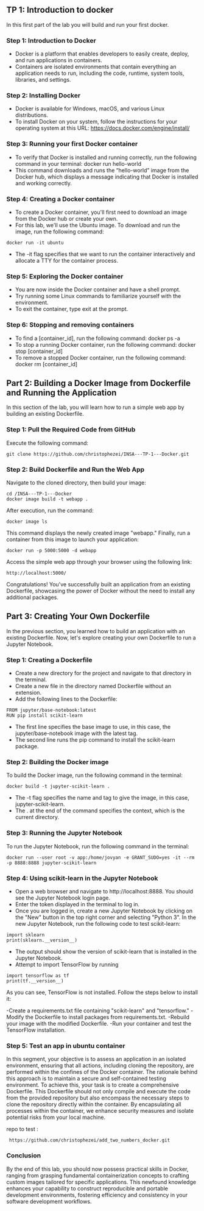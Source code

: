 ## TP 1: Introduction to docker
In this first part of the lab you will build and run your first docker.

### Step 1: Introduction to Docker
- Docker is a platform that enables developers to easily create, deploy, and run applications in containers.
- Containers are isolated environments that contain everything an application needs to run, including the code, runtime, system tools, libraries, and settings.
### Step 2: Installing Docker
- Docker is available for Windows, macOS, and various Linux distributions.
- To install Docker on your system, follow the instructions for your operating system at this URL: https://docs.docker.com/engine/install/

### Step 3: Running your first Docker container
- To verify that Docker is installed and running correctly, run the following command in your terminal: docker run hello-world
- This command downloads and runs the “hello-world” image from the Docker hub, which displays a message indicating that Docker is installed and working correctly.
### Step 4: Creating a Docker container
- To create a Docker container, you'll first need to download an image from the Docker hub or create your own.
- For this lab, we'll use the Ubuntu image. To download and run the image, run the following command: 

```
docker run -it ubuntu
```

- The -it flag specifies that we want to run the container interactively and allocate a TTY for the container process.

### Step 5: Exploring the Docker container
- You are now inside the Docker container and have a  shell prompt.
- Try running some Linux commands to familiarize yourself with the environment.
- To exit the container, type exit at the prompt.

### Step 6: Stopping and removing containers
- To find a [container_id], run the following command: docker ps -a
- To stop a running Docker container, run the following command: docker stop [container_id]
- To remove a stopped Docker container, run the following command: docker rm [container_id]

## Part 2: Building a Docker Image from Dockerfile and Running the Application

In this section of the lab, you will learn how to run a simple web app by building an existing Dockerfile.

### Step 1: Pull the Required Code from GitHub

Execute the following command:

```
git clone https://github.com/christophezei/INSA---TP-1---Docker.git
```

### Step 2: Build Dockerfile and Run the Web App

Navigate to the cloned directory, then build your image:

```
cd /INSA---TP-1---Docker
docker image build -t webapp .
```
After execution, run the command:

```
docker image ls
```

This command displays the newly created image "webapp." Finally, run a container from this image to launch your application:

```
docker run -p 5000:5000 -d webapp
```

Access the simple web app through your browser using the following link:


```
http://localhost:5000/
```

Congratulations! You've successfully built an application from an existing Dockerfile, showcasing the power of Docker without the need to install any additional packages.

## Part 3: Creating Your Own Dockerfile 
In the previous section, you learned how to build an application with an existing Dockerfile. 
Now, let's explore creating your own Dockerfile to run a Jupyter Notebook.

### Step 1: Creating a Dockerfile
- Create a new directory for the project and navigate to that directory in the terminal.
- Create a new file in the directory named Dockerfile without an extension.
- Add the following lines to the Dockerfile:


```
FROM jupyter/base-notebook:latest
RUN pip install scikit-learn
```

- The first line specifies the base image to use, in this case, the jupyter/base-notebook image with the latest tag.
- The second line runs the pip command to install the scikit-learn package.

### Step 2: Building the Docker image
To build the Docker image, run the following command in the terminal:

```
docker build -t jupyter-scikit-learn .
```

- The -t flag specifies the name and tag to give the image, in this case, jupyter-scikit-learn.
- The . at the end of the command specifies the context, which is the current directory.

### Step 3: Running the Jupyter Notebook
To run the Jupyter Notebook, run the following command in the terminal:

```
docker run --user root -v app:/home/jovyan -e GRANT_SUDO=yes -it --rm -p 8888:8888 jupyter-scikit-learn
```

### Step 4: Using scikit-learn in the Jupyter Notebook

- Open a web browser and navigate to http://localhost:8888. You should see the Jupyter Notebook login page.
- Enter the token displayed in the terminal to log in.
- Once you are logged in, create a new Jupyter Notebook by clicking on the "New" button in the top right corner and selecting "Python 3".
In the new Jupyter Notebook, run the following code to test scikit-learn:

```
import sklearn
print(sklearn.__version__)
```

- The output should show the version of scikit-learn that is installed in the Jupyter Notebook.
- Attempt to import TensorFlow by running

```
import tensorflow as tf
print(tf.__version__)
```
As you can see, TensorFlow is not installed. Follow the steps below to install it:

-Create a requirements.txt file containing "scikit-learn" and "tensorflow."
-Modify the Dockerfile to install packages from requirements.txt.
-Rebuild your image with the modified Dockerfile.
-Run your container and test the TensorFlow installation.

### Step 5: Test an app in ubuntu container

In this segment, your objective is to assess an application in an isolated environment, 
ensuring that all actions, including cloning the repository, 
are performed within the confines of the Docker container. The rationale behind this approach is to maintain a secure and self-contained testing environment. To achieve this, your task is to create a comprehensive Dockerfile. This Dockerfile should not only compile and execute the code from the provided repository but also encompass the necessary steps to clone the repository directly within the container. By encapsulating all processes within the container, we enhance security measures and isolate potential risks from your local machine.

repo to test :

```
 https://github.com/christophezei/add_two_numbers_docker.git
```
### Conclusion
By the end of this lab, you should now possess practical skills in Docker, ranging from grasping fundamental 
containerization concepts to crafting custom images tailored for specific applications. 
This newfound knowledge enhances your capability to construct reproducible and portable development environments,
fostering efficiency and consistency in your software development workflows.



